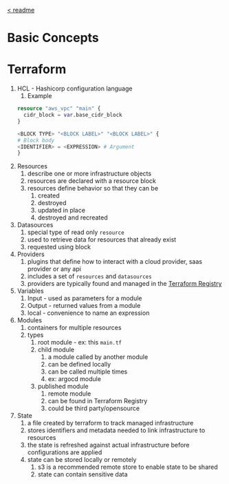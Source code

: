 [< readme](README.md)

# Basic Concepts


# Terraform
1. HCL - Hashicorp configuration language
    1. Example
    ```terraform
    resource "aws_vpc" "main" {
      cidr_block = var.base_cidr_block
    }

    <BLOCK TYPE> "<BLOCK LABEL>" "<BLOCK LABEL>" {
    # Block body
    <IDENTIFIER> = <EXPRESSION> # Argument
    }
    ```
1. Resources
   1. describe one or more infrastructure objects
   1. resources are declared with a resource block
   1. resources define behavior so that they can be
      1. created
      1. destroyed
      1. updated in place
      1. destroyed and recreated
1. Datasources
   1. special type of read only `resource`
   1. used to retrieve data for resources that already exist
   1. requested using block
1. Providers
   1. plugins that define how to interact with a cloud provider, saas provider or any api
   1. includes a set of `resources` and `datasources`
   1. providers are typically found and managed in the [Terraform Registry](https://registry.terraform.io/browse/providers)
1. Variables
   1. Input - used as parameters for a module
   1. Output - returned values from a module
   1. local - convenience to name an expression
1. Modules
   1. containers for multiple resources
   1. types
      1. root module - ex: this `main.tf`
      1. child module
         1. a module called by another module
         1. can be defined locally
         1. can be called multiple times
         1. ex: argocd module
      1. published module
         1. remote module
         1. can be found in Terraform Registry
         1. could be third party/opensource        
1. State
   1. a file created by terraform to track managed infrastructure
   1. stores identifiers and metadata needed to link infrastructure to resources
   1. the state is refreshed against actual infrastructure before configurations are applied
   1. state can be stored locally or remotely
      1. s3 is a recommended remote store to enable state to be shared
      1. state can contain sensitive data
